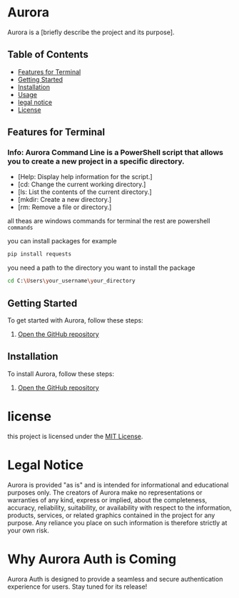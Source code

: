 # Aurora

Aurora is a [briefly describe the project and its purpose].

## Table of Contents

* [Features for Terminal](#features-for-terminal)
* [Getting Started](#getting-started)
* [Installation](#installation)
* [Usage](#usage)
* [legal notice](#legal-notice)
* [License](#license)

## Features for Terminal
### Info: Aurora Command Line is a PowerShell script that allows you to create a new project in a specific directory.
* [Help: Display help information for the script.]
* [cd: Change the current working directory.]
* [ls: List the contents of the current directory.]
* [mkdir: Create a new directory.]
* [rm: Remove a file or directory.]

all theas are windows commands for terminal
the rest are powershell `commands`

you can install packages for example 

```bash
pip install requests
```

you need a path to the directory you want to install the package

```bash
cd C:\Users\your_username\your_directory
```

## Getting Started

To get started with Aurora, follow these steps:


1. [Open the GitHub repository](https://github.com/windowsworldcartoon/Aurora)
## Installation

To install Aurora, follow these steps:
1. [Open the GitHub repository](https://github.com/windowsworldcartoon/Aurora)

# license
this project is licensed under the [MIT License](LICENSE).


# Legal Notice

Aurora is provided "as is" and is intended for informational and educational purposes only. The creators of Aurora make no representations or warranties of any kind, express or implied, about the completeness, accuracy, reliability, suitability, or availability with respect to the information, products, services, or related graphics contained in the project for any purpose. Any reliance you place on such information is therefore strictly at your own risk.

# Why Aurora Auth is Coming

Aurora Auth is designed to provide a seamless and secure authentication experience for users. Stay tuned for its release!
